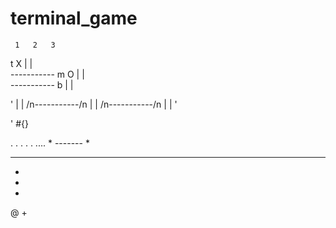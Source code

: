 # terminal_game

     1   2   3
  t  X |   |   
    -----------
  m  O |   |   
    -----------
  b    |   |   

'  |   |   /n-----------/n  |   |   /n-----------/n  |   |   '


' #{}

. . . . . .... *
------- *
* * * * * * * * * * * * * * * * * * * * * * * * * * * * * *
*
*
*
@
+











